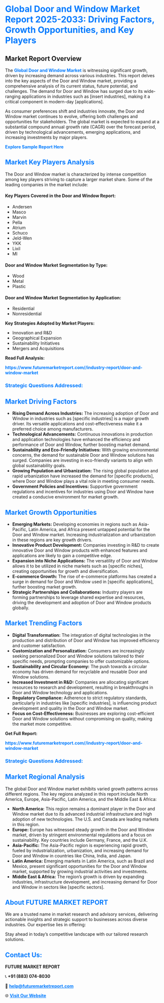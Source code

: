 <h1 style="color: #007BFF;">Global Door and Window Market Report 2025-2033: Driving Factors, Growth Opportunities, and Key Players</h1>

<section id="overview">
<h2>Market Report Overview</h2>
<p>The <a href="https://www.futuremarketreport.com//industry-report/door-and-window-market" style="color: #007BFF; text-decoration: none;"><strong>Global Door and Window Market</strong></a> is witnessing significant growth, driven by increasing demand across various industries. This report delves into the key aspects of the Door and Window market, providing a comprehensive analysis of its current status, future potential, and challenges. The demand for Door and Window has surged due to its wide-ranging applications in industries such as [insert industries], making it a critical component in modern-day [applications].</p>
<p>As consumer preferences shift and industries innovate, the Door and Window market continues to evolve, offering both challenges and opportunities for stakeholders. The global market is expected to expand at a substantial compound annual growth rate (CAGR) over the forecast period, driven by technological advancements, emerging applications, and increasing investments by major players.</p>
</section>

<section id="overview">
<p><a href="https://www.futuremarketreport.com//request-sample/reportId=50710" style="color: #007BFF; text-decoration: none;"><strong>Explore Sample Report Here</strong></a></p>
</section>

<section id="key-players">
<h2 style="color: #007BFF;">Market Key Players Analysis</h2>
<p>The Door and Window market is characterized by intense competition among key players striving to capture a larger market share. Some of the leading companies in the market include:</p>
<h4>Key Players Covered in the Door and Window Report:</h4>
<ul><li>Andersen</li><li>Masco</li><li>Marvin</li><li>Pella</li><li>Atrium</li><li>Schuco</li><li>Jeld-Wen</li><li>YKK</li><li>Lixil</li><li>MI</li></ul>
<h4>Door and Window Market Segmentation by Type:</h4>
<ul><li>Wood</li><li>Metal</li><li>Plastic</li></ul>

<h4>Door and Window Market Segmentation by Application:</h4>
<ul><li>Residential</li><li>Nonresidential</li></ul>
<p><strong>Key Strategies Adopted by Market Players:</strong></p>
<ul>
<li>Innovation and R&D</li>
<li>Geographical Expansion</li>
<li>Sustainability Initiatives</li>
<li>Mergers and Acquisitions</li>
</ul>
</section>

<section>
<p><strong>Read Full Analysis: </strong></p><a href="https://www.futuremarketreport.com//industry-report/door-and-window-market" style="color: #007BFF; text-decoration: none;"><strong>https://www.futuremarketreport.com//industry-report/door-and-window-market</strong></a>
<h3 style="color: #007BFF;">Strategic Questions Addressed:</h3>
</section>

<section id="driving-factors">
<h2 style="color: #007BFF;">Market Driving Factors</h2>
<ul>
<li><strong>Rising Demand Across Industries:</strong> The increasing adoption of Door and Window in industries such as [specific industries] is a major growth driver. Its versatile applications and cost-effectiveness make it a preferred choice among manufacturers.</li>
<li><strong>Technological Advancements:</strong> Continuous innovations in production and application technologies have enhanced the efficiency and performance of Door and Window, further boosting market demand.</li>
<li><strong>Sustainability and Eco-Friendly Initiatives:</strong> With growing environmental concerns, the demand for sustainable Door and Window solutions has surged. Companies are investing in eco-friendly variants to align with global sustainability goals.</li>
<li><strong>Growing Population and Urbanization:</strong> The rising global population and rapid urbanization have increased the demand for [specific products], where Door and Window plays a vital role in meeting consumer needs.</li>
<li><strong>Government Policies and Incentives:</strong> Supportive government regulations and incentives for industries using Door and Window have created a conducive environment for market growth.</li>
</ul>
</section>

<section id="growth-opportunities">
<h2 style="color: #007BFF;">Market Growth Opportunities</h2>
<ul>
<li><strong>Emerging Markets:</strong> Developing economies in regions such as Asia-Pacific, Latin America, and Africa present untapped potential for the Door and Window market. Increasing industrialization and urbanization in these regions are key growth drivers.</li>
<li><strong>Innovative Product Development:</strong> Companies investing in R&D to create innovative Door and Window products with enhanced features and applications are likely to gain a competitive edge.</li>
<li><strong>Expansion into Niche Applications:</strong> The versatility of Door and Window allows it to be utilized in niche markets such as [specific niches], creating opportunities for growth and diversification.</li>
<li><strong>E-commerce Growth:</strong> The rise of e-commerce platforms has created a surge in demand for Door and Window used in [specific applications], further boosting market growth.</li>
<li><strong>Strategic Partnerships and Collaborations:</strong> Industry players are forming partnerships to leverage shared expertise and resources, driving the development and adoption of Door and Window products globally.</li>
</ul>
</section>

<section id="trending-factors">
<h2 style="color: #007BFF;">Market Trending Factors</h2>
<ul>
<li><strong>Digital Transformation:</strong> The integration of digital technologies in the production and distribution of Door and Window has improved efficiency and customer satisfaction.</li>
<li><strong>Customization and Personalization:</strong> Consumers are increasingly seeking personalized Door and Window solutions tailored to their specific needs, prompting companies to offer customizable options.</li>
<li><strong>Sustainability and Circular Economy:</strong> The push towards a circular economy has driven demand for recyclable and reusable Door and Window solutions.</li>
<li><strong>Increased Investment in R&D:</strong> Companies are allocating significant resources to research and development, resulting in breakthroughs in Door and Window technology and applications.</li>
<li><strong>Regulatory Compliance:</strong> Adherence to strict regulatory standards, particularly in industries like [specific industries], is influencing product development and quality in the Door and Window market.</li>
<li><strong>Focus on Cost-Effectiveness:</strong> Businesses are exploring cost-efficient Door and Window solutions without compromising on quality, making the market more competitive.</li>
</ul>
</section>

<section>
<p><strong>Get Full Report: </strong></p><a href="https://www.futuremarketreport.com//industry-report/door-and-window-market" style="color: #007BFF; text-decoration: none;"><strong>https://www.futuremarketreport.com//industry-report/door-and-window-market</strong></a>
<h3 style="color: #007BFF;">Strategic Questions Addressed:</h3>
</section>


<section id="regional-analysis">
<h2 style="color: #007BFF;">Market Regional Analysis</h2>
<p>The global Door and Window market exhibits varied growth patterns across different regions. The key regions analyzed in this report include North America, Europe, Asia-Pacific, Latin America, and the Middle East & Africa:</p>
<ul>
<li><strong>North America:</strong> This region remains a dominant player in the Door and Window market due to its advanced industrial infrastructure and high adoption of new technologies. The U.S. and Canada are leading markets in this region.</li>
<li><strong>Europe:</strong> Europe has witnessed steady growth in the Door and Window market, driven by stringent environmental regulations and a focus on sustainability. Key countries include Germany, France, and the U.K.</li>
<li><strong>Asia-Pacific:</strong> The Asia-Pacific region is experiencing rapid growth, fueled by industrialization, urbanization, and increasing demand for Door and Window in countries like China, India, and Japan.</li>
<li><strong>Latin America:</strong> Emerging markets in Latin America, such as Brazil and Mexico, present significant opportunities for the Door and Window market, supported by growing industrial activities and investments.</li>
<li><strong>Middle East & Africa:</strong> The region’s growth is driven by expanding industries, infrastructure development, and increasing demand for Door and Window in sectors like [specific sectors].</li>
</ul>
</section>

<footer>
<h2 style="color: #007BFF;">About FUTURE MARKET REPORT</h2>
<p>We are a trusted name in market research and advisory services, delivering actionable insights and strategic support to businesses across diverse industries. Our expertise lies in offering:</p>

<p>Stay ahead in today’s competitive landscape with our tailored research solutions.</p>

<h2 style="color: #007BFF;">Contact Us:</h2>
<p><strong>FUTURE MARKET REPORT</strong></p>
<p>📞 <strong>+91 (883) 074-8030</strong></p>
<p>📧 <strong><a href="mailto:help@futuremarketreport.com" style="color: #007BFF;">help@futuremarketreport.com</a></strong></p>
<p>🌐 <strong><a href="https://www.futuremarketreport.com/" style="color: #007BFF;">Visit Our Website</a></strong></p>
</footer>